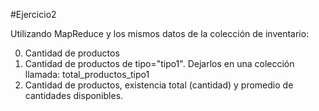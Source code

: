 #Ejercicio2

Utilizando MapReduce y los mismos datos de la colección de inventario:

0. Cantidad de productos
0. Cantidad de productos de tipo="tipo1". Dejarlos en una colección llamada: total_productos_tipo1
0. Cantidad de productos, existencia total (cantidad) y promedio de cantidades disponibles.
